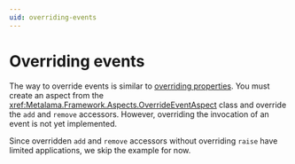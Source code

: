 ```yaml
---
uid: overriding-events
---
```


# Overriding events

The way to override events is similar to [overriding properties](overriding-properties.md). You must create an aspect from the <xref:Metalama.Framework.Aspects.OverrideEventAspect> class and override the `add` and `remove` accessors. However, overriding the invocation of an event is not yet implemented.

Since overridden `add` and `remove` accessors without overriding `raise` have limited applications, we skip the example for now.

